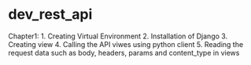 # dev_rest_api

Chapter1: 
       1. Creating Virtual Environment
       2. Installation of Django
       3. Creating view 
       4. Calling the API viwes using python client 
       5. Reading the request data such as body, headers, params and content_type in views 
